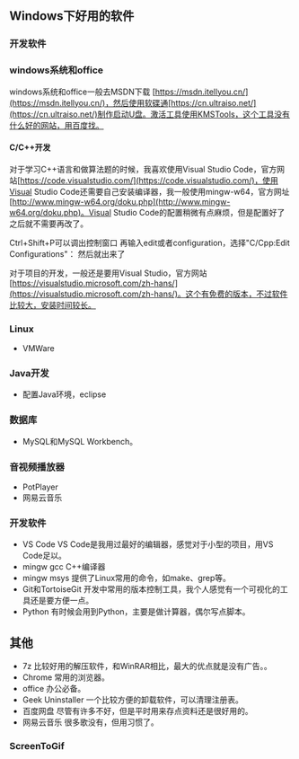 ## Windows下好用的软件

### 开发软件

### windows系统和office
windows系统和office一般去MSDN下载 [https://msdn.itellyou.cn/](https://msdn.itellyou.cn/)，然后使用软碟通[https://cn.ultraiso.net/](https://cn.ultraiso.net/)制作启动U盘。激活工具使用KMSTools，这个工具没有什么好的网站，用百度找。

#### C/C++开发

对于学习C++语言和做算法题的时候，我喜欢使用Visual Studio Code，官方网站[https://code.visualstudio.com/](https://code.visualstudio.com/)，使用Visual Studio Code还需要自己安装编译器，我一般使用mingw-w64，官方网址[http://www.mingw-w64.org/doku.php](http://www.mingw-w64.org/doku.php)。Visual Studio Code的配置稍微有点麻烦，但是配置好了之后就不需要再改了。

Ctrl+Shift+P可以调出控制窗口
再输入edit或者configuration，选择"C/Cpp:Edit Configurations"：
然后就出来了

对于项目的开发，一般还是要用Visual Studio，官方网站[https://visualstudio.microsoft.com/zh-hans/](https://visualstudio.microsoft.com/zh-hans/)。这个有免费的版本，不过软件比较大，安装时间较长。

### Linux
- VMWare 

### Java开发
- 配置Java环境，eclipse

### 数据库
- MySQL和MySQL Workbench。

### 音视频播放器
- PotPlayer
- 网易云音乐

###  开发软件
- VS Code
VS Code是我用过最好的编辑器，感觉对于小型的项目，用VS Code足以。
- mingw gcc
C++编译器
- mingw msys
提供了Linux常用的命令，如make、grep等。
- Git和TortoiseGit
开发中常用的版本控制工具，我个人感觉有一个可视化的工具还是要方便一点。
- Python
有时候会用到Python，主要是做计算器，偶尔写点脚本。

## 其他
- 7z
比较好用的解压软件，和WinRAR相比，最大的优点就是没有广告。。
- Chrome
常用的浏览器。
- office
办公必备。
- Geek Uninstaller
一个比较方便的卸载软件，可以清理注册表。
- 百度网盘
尽管有许多不好，但是平时用来存点资料还是很好用的。
- 网易云音乐
很多歌没有，但用习惯了。

### ScreenToGif




